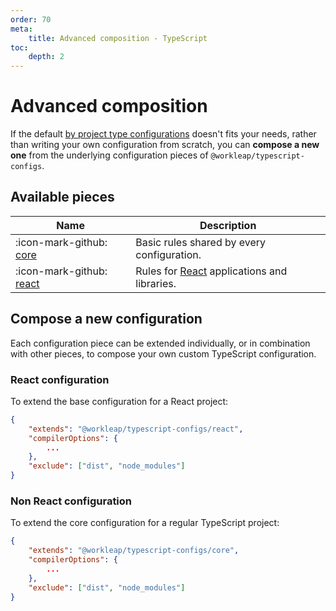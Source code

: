 ```yaml
---
order: 70
meta:
    title: Advanced composition - TypeScript
toc:
    depth: 2
---
```


# Advanced composition

If the default [by project type configurations](default.md/#available-configurations) doesn't fits your needs, rather than writing your own configuration from scratch, you can **compose a new one** from the underlying configuration pieces of `@workleap/typescript-configs`.

## Available pieces

| Name | Description |
| ---  | --- |
| :icon-mark-github: [core](https://github.com/workleap/wl-web-configs/blob/main/packages/typescript-configs/core.json) | Basic rules shared by every configuration. |
| :icon-mark-github: [react](https://github.com/workleap/wl-web-configs/blob/main/packages/typescript-configs/react.json) | Rules for [React](https://react.dev/) applications and libraries. |

## Compose a new configuration

Each configuration piece can be extended individually, or in combination with other pieces, to compose your own custom TypeScript configuration.

### React configuration

To extend the base configuration for a React project:

```json !#2 tsconfig.json
{
    "extends": "@workleap/typescript-configs/react",
    "compilerOptions": {
        ...
    },
    "exclude": ["dist", "node_modules"]
}
```

### Non React configuration

To extend the core configuration for a regular TypeScript project:

```json !#2 tsconfig.json
{
    "extends": "@workleap/typescript-configs/core",
    "compilerOptions": {
        ...
    },
    "exclude": ["dist", "node_modules"]
}
```
